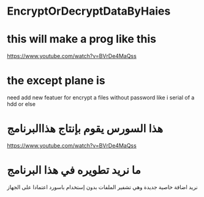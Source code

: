 # EncryptOrDecryptDataByHaies
# this will make a prog like this
https://www.youtube.com/watch?v=BVrDe4MaQss

# the except plane is
need add new featuer for encrypt a files without password like i serial of a hdd or else

# هذا السورس يقوم بإنتاج هذاالبرنامج
https://www.youtube.com/watch?v=BVrDe4MaQss

# ما نريد تطويره في هذا البرنامج
نريد اضافة خاصية جديدة وهي تشفير الملفات بدون إستخدام باسورد اعتمادا على الجهاز 
